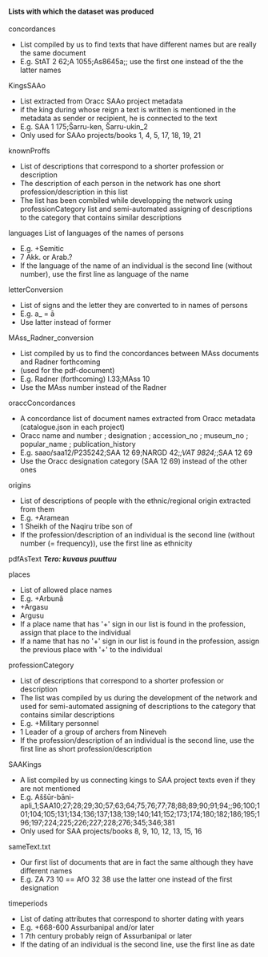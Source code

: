 #### Lists with which the dataset was produced

concordances
* List compiled by us to find texts that have different names but are really the same document
* E.g. StAT 2 62;A 1055;As8645a;; use the first one instead of the the latter names

KingsSAAo
* List extracted from Oracc SAAo project metadata
* if the king during whose reign a text is written is mentioned in the metadata as sender or recipient, he is connected to the text
* E.g. SAA 1 175;Šarru-ken, Šarru-ukin_2
* Only used for SAAo projects/books 1, 4, 5, 17, 18, 19, 21

knownProffs
* List of descriptions that correspond to a shorter profession or description
* The description of each person in the network has one short profession/description in this list
* The list has been combiled while developping the network using professionCategory list and semi-automated assigning of descriptions to the category that contains similar descriptions

languages
List of languages of the names of persons
* E.g. +Semitic
* 7 Akk. or Arab.?
* If the language of the name of an individual is the second line (without number), use the first line as language of the name

letterConversion
* List of signs and the letter they are converted to in names of persons
* E.g. a_ = ā
* Use latter instead of former

MAss_Radner_conversion
* List compiled by us to find the concordances between MAss documents and Radner forthcoming 
* (used for the pdf-document)
* E.g. Radner (forthcoming) I.33;MAss 10
* Use the MAss number instead of the Radner

oraccConcordances
* A concordance list of document names extracted from Oracc metadata (catalogue.json in each project)
* Oracc name and number ; designation ; accession_no ; museum_no ; popular_name ; publication_history
* E.g. saao/saa12/P235242;SAA 12 69;NARGD 42;_;VAT 9824;_;SAA 12 69
* Use the Oracc designation category (SAA 12 69) instead of the other ones

origins
* List of descriptions of people with the ethnic/regional origin extracted from them
* E.g. +Aramean
* 1 Sheikh of the Naqiru tribe son of
* If the profession/description of an individual is the second line (without number (= frequency)), use the first line as ethnicity

pdfAsText
***Tero: kuvaus puuttuu***

places
* List of allowed place names
* E.g. 	+Arbunâ
* +Argasu
* Argusu
* If a place name that has '+' sign in our list is found in the profession, assign that place to the individual
* If a name that has no '+' sign in our list is found in the profession, assign the previous place with '+' to the individual

professionCategory
* List of descriptions that correspond to a shorter profession or description
* The list was compiled by us during the development of the network and used for semi-automated assigning of descriptions to the category that contains similar descriptions
* E.g. +Military personnel
* 1 Leader of a group of archers from Nineveh
* If the profession/description of an individual is the second line, use the first line as short profession/description

SAAKings
* A list compiled by us connecting kings to SAA project texts even if they are not mentioned
* E.g. Aššūr-bāni-apli_1;SAA10;27;28;29;30;57;63;64;75;76;77;78;88;89;90;91;94;;96;100;101;104;105;131;134;136;137;138;139;140;141;152;173;174;180;182;186;195;196;197;224;225;226;227;228;276;345;346;381
* Only used for SAA projects/books 8, 9, 10, 12, 13, 15, 16

sameText.txt
* Our first list of documents that are in fact the same although they have different names
* E.g. ZA 73 10 == AfO 32 38 use the latter one instead of the first designation

timeperiods
* List of dating attributes that correspond to shorter dating with years
* E.g. +668-600 Assurbanipal and/or later
* 1 7th century probably reign of Assurbanipal or later
* If the dating of an individual is the second line, use the first line as date
